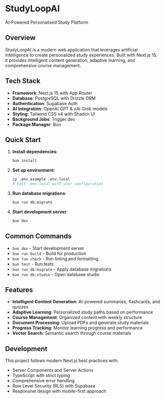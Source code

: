 # StudyLoopAI

AI-Powered Personalised Study Platform

## Overview

StudyLoopAI is a modern web application that leverages artificial intelligence to create personalized study experiences. Built with Next.js 15, it provides intelligent content generation, adaptive learning, and comprehensive course management.

## Tech Stack

- **Framework**: Next.js 15 with App Router
- **Database**: PostgreSQL with Drizzle ORM
- **Authentication**: Supabase Auth
- **AI Integration**: OpenAI GPT & xAI Grok models
- **Styling**: Tailwind CSS v4 with Shadcn UI
- **Background Jobs**: Trigger.dev
- **Package Manager**: Bun

## Quick Start

1. **Install dependencies**:
   ```bash
   bun install
   ```

2. **Set up environment**:
   ```bash
   cp .env.example .env.local
   # Edit .env.local with your configuration
   ```

3. **Run database migrations**:
   ```bash
   bun run db:migrate
   ```

4. **Start development server**:
   ```bash
   bun dev
   ```

## Common Commands

- `bun dev` - Start development server
- `bun run build` - Build for production
- `bun run check` - Run linting and formatting
- `bun test` - Run tests
- `bun run db:migrate` - Apply database migrations
- `bun run db:studio` - Open database studio

## Features

- **Intelligent Content Generation**: AI-powered summaries, flashcards, and quizzes
- **Adaptive Learning**: Personalized study paths based on performance
- **Course Management**: Organized content with weekly structure
- **Document Processing**: Upload PDFs and generate study materials
- **Progress Tracking**: Monitor learning progress and performance
- **Vector Search**: Semantic search through course materials

## Development

This project follows modern Next.js best practices with:
- Server Components and Server Actions
- TypeScript with strict typing
- Comprehensive error handling
- Row Level Security (RLS) with Supabase
- Responsive design with mobile-first approach

